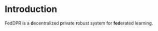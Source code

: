 # Introduction

FedDPR is a **d**ecentralized **p**rivate **r**obust system for **fed**erated learning.